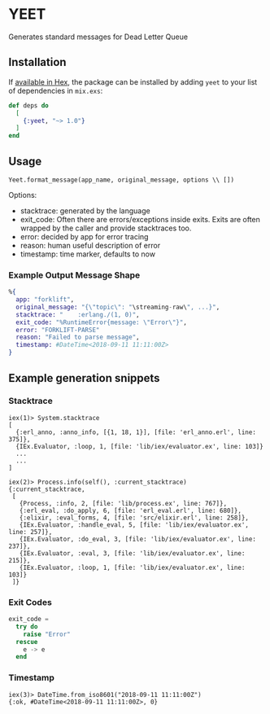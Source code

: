 # YEET

Generates standard messages for Dead Letter Queue

## Installation

If [available in Hex](https://hex.pm/docs/publish), the package can be installed
by adding `yeet` to your list of dependencies in `mix.exs`:

```elixir
def deps do
  [
    {:yeet, "~> 1.0"}
  ]
end
```

## Usage

```
Yeet.format_message(app_name, original_message, options \\ [])
```

Options:

  - stacktrace: generated by the language
  - exit_code: Often there are errors/exceptions inside exits. Exits are often wrapped by the caller and provide stacktraces too.
  - error: decided by app for error tracing
  - reason: human useful description of error
  - timestamp: time marker, defaults to now

### Example Output Message Shape

```elixir
%{
  app: "forklift",
  original_message: "{\"topic\": "\streaming-raw\", ...}",
  stacktrace: "    :erlang./(1, 0)",
  exit_code: "%RuntimeError{message: \"Error\"}",
  error: "FORKLIFT-PARSE"
  reason: "Failed to parse message",
  timestamp: #DateTime<2018-09-11 11:11:00Z>
}
```

## Example generation snippets

### Stacktrace

```
iex(1)> System.stacktrace
[
  {:erl_anno, :anno_info, [{1, 18, 1}], [file: 'erl_anno.erl', line: 375]},
  {IEx.Evaluator, :loop, 1, [file: 'lib/iex/evaluator.ex', line: 103]}
  ...
  ...
]
```

```
iex(2)> Process.info(self(), :current_stacktrace)
{:current_stacktrace,
 [
   {Process, :info, 2, [file: 'lib/process.ex', line: 767]},
   {:erl_eval, :do_apply, 6, [file: 'erl_eval.erl', line: 680]},
   {:elixir, :eval_forms, 4, [file: 'src/elixir.erl', line: 258]},
   {IEx.Evaluator, :handle_eval, 5, [file: 'lib/iex/evaluator.ex', line: 257]},
   {IEx.Evaluator, :do_eval, 3, [file: 'lib/iex/evaluator.ex', line: 237]},
   {IEx.Evaluator, :eval, 3, [file: 'lib/iex/evaluator.ex', line: 215]},
   {IEx.Evaluator, :loop, 1, [file: 'lib/iex/evaluator.ex', line: 103]}
 ]}
```

### Exit Codes

```elixir
exit_code =
  try do
    raise "Error"
  rescue
    e -> e
  end
```

### Timestamp

```
iex(3)> DateTime.from_iso8601("2018-09-11 11:11:00Z")
{:ok, #DateTime<2018-09-11 11:11:00Z>, 0}
```
